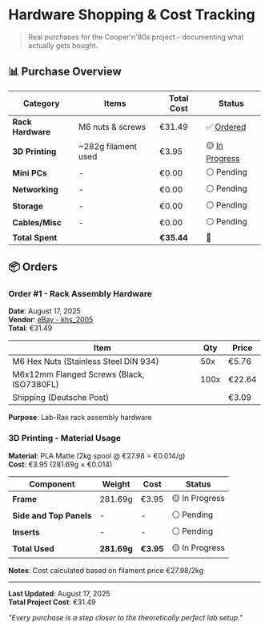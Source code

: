 # Hardware Shopping & Cost Tracking

> Real purchases for the Cooper'n'80s project - documenting what actually gets bought.

## 📊 Purchase Overview

| Category | Items | Total Cost | Status |
|----------|-------|------------|--------|
| **Rack Hardware** | M6 nuts & screws | €31.49 | ✅ [Ordered](#order-1) |
| **3D Printing** | ~282g filament used | €3.95 | 🟡 [In Progress](#3d-printing) |
| **Mini PCs** | - | €0.00 | ⚪ Pending |
| **Networking** | - | €0.00 | ⚪ Pending |
| **Storage** | - | €0.00 | ⚪ Pending |
| **Cables/Misc** | - | €0.00 | ⚪ Pending |
| **Total Spent** | | **€35.44** | 🚀 |

## 📦 Orders

### Order #1 - Rack Assembly Hardware
**Date**: August 17, 2025  
**Vendor**: [eBay - khs_2005](https://www.ebay.de/str/khs2005)  
**Total**: €31.49  

| Item | Qty | Price |
|------|-----|-------|
| M6 Hex Nuts (Stainless Steel DIN 934) | 50x | €5.76 |
| M6x12mm Flanged Screws (Black, ISO7380FL) | 100x | €22.64 |
| Shipping (Deutsche Post) | | €3.09 |

**Purpose**: Lab-Rax rack assembly hardware

### 3D Printing - Material Usage
**Material**: PLA Matte (2kg spool @ €27.98 = €0.014/g)  
**Cost**: €3.95 (281.69g × €0.014)  

| Component | Weight | Cost | Status |
|-----------|--------|------|--------|
| **Frame** | 281.69g | €3.95 | 🟡 In Progress |
| **Side and Top Panels** | - | - | ⚪ Pending |
| **Inserts** | - | - | ⚪ Pending |
| **Total Used** | **281.69g** | **€3.95** | 🟡 In Progress |

**Notes**: Cost calculated based on filament price €27.98/2kg

---

**Last Updated**: August 17, 2025  
**Total Project Cost**: €31.49

*"Every purchase is a step closer to the theoretically perfect lab setup."*